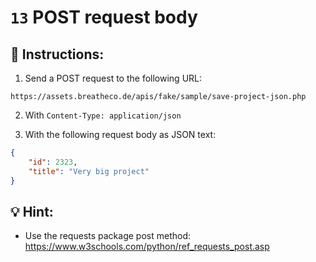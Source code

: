 # `13` POST request body

## 📝 Instructions:

1. Send a POST request to the following URL:

```text
https://assets.breatheco.de/apis/fake/sample/save-project-json.php   
```

2. With `Content-Type: application/json`

3. With the following request body as JSON text:

```json
{
    "id": 2323,
    "title": "Very big project"
}
```

## 💡 Hint:

+ Use the requests package post method: https://www.w3schools.com/python/ref_requests_post.asp


